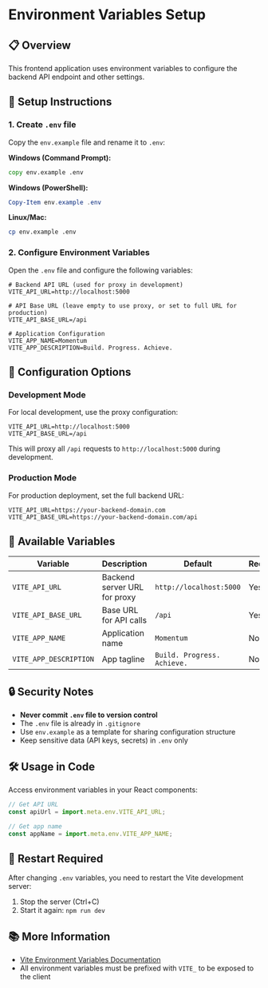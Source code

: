 # Environment Variables Setup

## 📋 Overview

This frontend application uses environment variables to configure the backend API endpoint and other settings.

## 🚀 Setup Instructions

### 1. Create `.env` file

Copy the `env.example` file and rename it to `.env`:

**Windows (Command Prompt):**
```cmd
copy env.example .env
```

**Windows (PowerShell):**
```powershell
Copy-Item env.example .env
```

**Linux/Mac:**
```bash
cp env.example .env
```

### 2. Configure Environment Variables

Open the `.env` file and configure the following variables:

```env
# Backend API URL (used for proxy in development)
VITE_API_URL=http://localhost:5000

# API Base URL (leave empty to use proxy, or set to full URL for production)
VITE_API_BASE_URL=/api

# Application Configuration
VITE_APP_NAME=Momentum
VITE_APP_DESCRIPTION=Build. Progress. Achieve.
```

## 🔧 Configuration Options

### Development Mode

For local development, use the proxy configuration:

```env
VITE_API_URL=http://localhost:5000
VITE_API_BASE_URL=/api
```

This will proxy all `/api` requests to `http://localhost:5000` during development.

### Production Mode

For production deployment, set the full backend URL:

```env
VITE_API_URL=https://your-backend-domain.com
VITE_API_BASE_URL=https://your-backend-domain.com/api
```

## 📝 Available Variables

| Variable | Description | Default | Required |
|----------|-------------|---------|----------|
| `VITE_API_URL` | Backend server URL for proxy | `http://localhost:5000` | Yes |
| `VITE_API_BASE_URL` | Base URL for API calls | `/api` | Yes |
| `VITE_APP_NAME` | Application name | `Momentum` | No |
| `VITE_APP_DESCRIPTION` | App tagline | `Build. Progress. Achieve.` | No |

## 🔒 Security Notes

- **Never commit `.env` file to version control**
- The `.env` file is already in `.gitignore`
- Use `env.example` as a template for sharing configuration structure
- Keep sensitive data (API keys, secrets) in `.env` only

## 🛠️ Usage in Code

Access environment variables in your React components:

```javascript
// Get API URL
const apiUrl = import.meta.env.VITE_API_URL;

// Get app name
const appName = import.meta.env.VITE_APP_NAME;
```

## 🔄 Restart Required

After changing `.env` variables, you need to restart the Vite development server:

1. Stop the server (Ctrl+C)
2. Start it again: `npm run dev`

## 📚 More Information

- [Vite Environment Variables Documentation](https://vitejs.dev/guide/env-and-mode.html)
- All environment variables must be prefixed with `VITE_` to be exposed to the client

